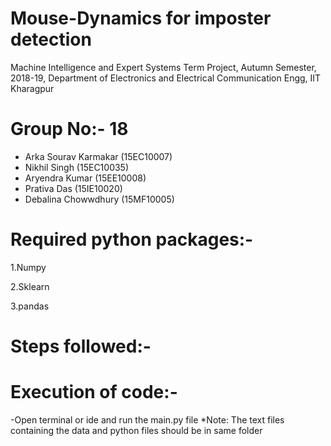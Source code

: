 # Mouse-Dynamics for imposter detection
  Machine Intelligence and Expert Systems Term Project, 
  Autumn Semester, 2018-19,
  Department of Electronics and Electrical Communication Engg,
  IIT Kharagpur

# Group No:- 18
- Arka Sourav Karmakar         (15EC10007)
- Nikhil Singh                 (15EC10035)
- Aryendra Kumar               (15EE10008)
- Prativa Das                  (15IE10020)
- Debalina Chowwdhury          (15MF10005)

# Required python packages:-
  1.Numpy 

  2.Sklearn 

  3.pandas

# Steps followed:-

# Execution of code:-
-Open terminal or ide and run the main.py file
*Note: The text files containing the data and python files should be in same folder
